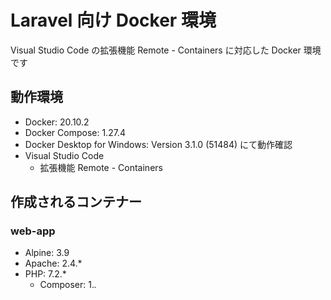 # Laravel 向け Docker 環境

Visual Studio Code の拡張機能 Remote - Containers に対応した Docker 環境です

## 動作環境

* Docker: 20.10.2
* Docker Compose: 1.27.4
* Docker Desktop for Windows: Version 3.1.0 (51484) にて動作確認
* Visual Studio Code
    * 拡張機能 Remote - Containers

## 作成されるコンテナー

### web-app

* Alpine: 3.9
* Apache: 2.4.*
* PHP: 7.2.*
    * Composer: 1.*.*
